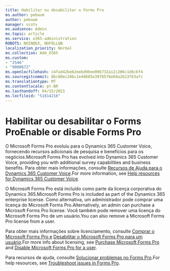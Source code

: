```yaml
---
title: Habilitar ou desabilitar o Forms Pro
ms.author: pebaum
author: pebaum
manager: scotv
ms.audience: Admin
ms.topic: article
ms.service: o365-administration
ROBOTS: NOINDEX, NOFOLLOW
localization_priority: Normal
ms.collection: Adm_O365
ms.custom:
- "2546"
- "9000672"
ms.openlocfilehash: c4fad42beb2eebd96ee096732a12c206c1d6cbf4
ms.sourcegitcommit: 8bc60ec34bc1e40685e3976576e04a2623f63a7c
ms.translationtype: MT
ms.contentlocale: pt-BR
ms.lasthandoff: 04/15/2021
ms.locfileid: "51814216"
---
```

# <a name="enable-or-disable-forms-pro"></a><span data-ttu-id="4a0ae-102">Habilitar ou desabilitar o Forms Pro</span><span class="sxs-lookup"><span data-stu-id="4a0ae-102">Enable or disable Forms Pro</span></span>

<span data-ttu-id="4a0ae-103">O Microsoft Forms Pro evoluiu para o Dynamics 365 Customer Voice, fornecendo recursos adicionais de pesquisa e benefícios para os negócios.</span><span class="sxs-lookup"><span data-stu-id="4a0ae-103">Microsoft Forms Pro has evolved into Dynamics 365 Customer Voice, providing you with additional survey capabilities and business benefits.</span></span> <span data-ttu-id="4a0ae-104">Para obter mais informações, consulte [Recursos de Ajuda para o Dynamics 365 Customer Voice](https://go.microsoft.com/fwlink/p/?linkid=2128357).</span><span class="sxs-lookup"><span data-stu-id="4a0ae-104">For more information, see [Help resources for Dynamics 365 Customer Voice](https://go.microsoft.com/fwlink/p/?linkid=2128357).</span></span>  

<span data-ttu-id="4a0ae-105">O Microsoft Forms Pro está incluído como parte da licença corporativa do Dynamics 365.</span><span class="sxs-lookup"><span data-stu-id="4a0ae-105">Microsoft Forms Pro is included as part of the Dynamics 365 enterprise license.</span></span> <span data-ttu-id="4a0ae-106">Como alternativa, um administrador pode comprar uma licença do Microsoft Forms Pro.</span><span class="sxs-lookup"><span data-stu-id="4a0ae-106">Alternatively, an admin can purchase a Microsoft Forms Pro license.</span></span> <span data-ttu-id="4a0ae-107">Você também pode remover uma licença do Microsoft Forms Pro de um usuário.</span><span class="sxs-lookup"><span data-stu-id="4a0ae-107">You can also remove a Microsoft Forms Pro license from a user.</span></span>  

<span data-ttu-id="4a0ae-108">Para obter mais informações sobre licenciamento, consulte [Comprar o Microsoft Forms Pro e](https://docs.microsoft.com/forms-pro/purchase#purchase-microsoft-forms-pro-for-users-in-a-dynamics-365-tenant) [Desabilitar o Microsoft Forms Pro para um usuário](https://docs.microsoft.com/forms-pro/purchase#disable-microsoft-forms-pro-for-a-user-1).</span><span class="sxs-lookup"><span data-stu-id="4a0ae-108">For more info about licensing, see [Purchase Microsoft Forms Pro](https://docs.microsoft.com/forms-pro/purchase#purchase-microsoft-forms-pro-for-users-in-a-dynamics-365-tenant) and [Disable Microsoft Forms Pro for a user](https://docs.microsoft.com/forms-pro/purchase#disable-microsoft-forms-pro-for-a-user-1).</span></span>
  
<span data-ttu-id="4a0ae-109">Para recursos de ajuda, consulte [Solucionar problemas no Forms Pro](https://docs.microsoft.com/forms-pro/troubleshoot).</span><span class="sxs-lookup"><span data-stu-id="4a0ae-109">For help resources, see [Troubleshoot issues in Forms Pro](https://docs.microsoft.com/forms-pro/troubleshoot).</span></span>